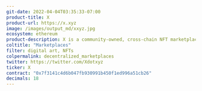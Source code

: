 ```yaml
---
git-date: 2022-04-04T03:35:33-07:00
product-title: X
product-url: https://x.xyz
image: /images/output_md/xxyz.jpg
ecosystem: ethereum
product-description: X is a community-owned, cross-chain NFT marketplace. X enables users to collect, create and sell NFTs across multiple blockchains on the decentralized marketplace.
coltitle: "Marketplaces"
filter: digital art, NFTs
colpermalink: decentralized_marketplaces
twitter: https://twitter.com/Xdotxyz
ticker: X
contract: "0x7f3141c4d6b047fb930991b450f1ed996a51cb26"
decimals: 18
---
```

